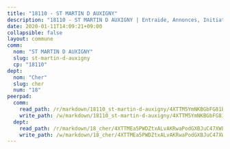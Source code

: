```yaml
---
title: "18110 - ST MARTIN D AUXIGNY"
description: "18110 - ST MARTIN D AUXIGNY | Entraide, Annonces, Initiatives"
date: 2020-01-11T14:09:21+09:00
collapsible: false
layout: commune
comm:
  nom: "ST MARTIN D AUXIGNY"
  slug: st-martin-d-auxigny
  cp: "18110"
dept:
  nom: "Cher"
  slug: cher
  num: "18"
peerpad:
  comm:
    read_path: /r/markdown/18110_st-martin-d-auxigny/4XTTM5YmNKBGbFG81bKSWsjXVHnci2mLpuXxr638hne4hPUSW
    write_path: /w/markdown/18110_st-martin-d-auxigny/4XTTM5YmNKBGbFG81bKSWsjXVHnci2mLpuXxr638hne4hPUSW-K3TgTmZFBVYRfyAWa4mtGjojg7xziHzcx15L9ghHZ1ZBP8QExRuTSmfejc7RewBtLi7uypCPxLpHs3PBkY4USkZYP15jwT5x7dwKe9Nz4ynmngT4s43iZt25DbhWMPu7KA1PYfdk
  dept:
    read_path: /r/markdown/18_cher/4XTTMEa5PWDZtxALvAKRwaPodGXBJuC47XWLMLZ5hCaMSik3w
    write_path: /w/markdown/18_cher/4XTTMEa5PWDZtxALvAKRwaPodGXBJuC47XWLMLZ5hCaMSik3w-K3TgTvT6tiupPRTeoV2zMggT6E77BmY6Zeeqwk1pvv6Bfo4GHKoyLD2hQDLMcNajnfixB5aDgngmFZba1jsFtXhXJhkZaMz5Fno5UjuUU6mkQFXv9cWu6FJLmGRziLMtgTSufDeD
---
```


